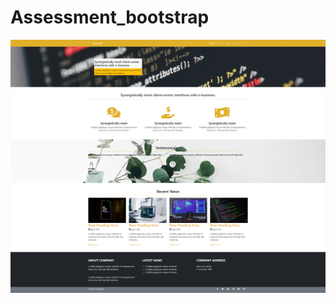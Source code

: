# Assessment_bootstrap

![alt text](https://github.com/beroXD/Assessment_bootstrap/blob/main/screencapture.png?raw=true)
